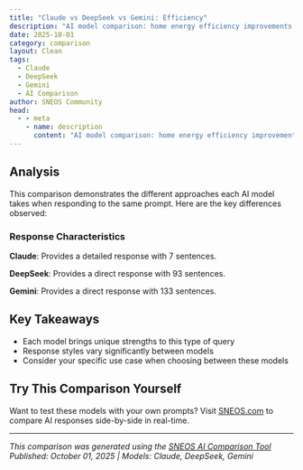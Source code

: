 ```yaml
---
title: "Claude vs DeepSeek vs Gemini: Efficiency"
description: "AI model comparison: home energy efficiency improvements..."
date: 2025-10-01
category: comparison
layout: Clean
tags:
  - Claude
  - DeepSeek
  - Gemini
  - AI Comparison
author: SNEOS Community
head:
  - - meta
    - name: description
      content: "AI model comparison: home energy efficiency improvements..."
---
```


<ChatComparison
  title="Claude vs DeepSeek vs Gemini: Efficiency"
  prompt="home energy efficiency improvements"
  :responses='{
    "Claude": "# Home Energy Efficiency Improvements\n\n## High-Impact Improvements\n\n### **Insulation \u0026 Air Sealing**\n- **Attic insulation**: Add or upgrade to R-38 to R-60\n- **Wall insulation**: Blown-in cellulose or spray foam\n- **Basement/crawl space**: Insulate foundation walls\n- **Air sealing**: Caulk gaps, weatherstrip doors/windows\n- **Duct sealing**: Seal leaky ductwork (can save 20-30% on heating/cooling)\n\n### **Windows \u0026 Doors**\n- **Double/triple-pane windows**: Look for ENERGY STAR certification\n- **Storm doors**: Cost-effective alternative to full replacement\n- **Window treatments**: Cellular shades, thermal curtains\n\n## HVAC System Upgrades\n\n### **Heating \u0026 Cooling**\n- **High-efficiency HVAC**: 90%\u002B AFUE furnaces, 16\u002B SEER AC units\n- **Heat pumps**: Especially efficient in moderate climates\n- **Smart thermostats**: Can reduce energy use by 10-15%\n- **Regular maintenance**: Clean filters, tune-ups\n\n### **Water Heating**\n- **Tankless water heaters**: Heat on demand\n- **Heat pump water heaters**: 2-3x more efficient than standard electric\n- **Water heater insulation**: Wrap tank and pipes\n- **Low-flow fixtures**: Reduce hot water demand\n\n## Appliances \u0026 Lighting\n\n### **Energy-Efficient Appliances**\n- **ENERGY STAR appliances**: 10-50% more efficient\n- **Induction cooktops**: More efficient than gas or electric\n- **Smart power strips**: Eliminate phantom loads\n\n### **Lighting**\n- **LED bulbs**: Use 75% less energy than incandescent\n- **Smart lighting**: Motion sensors, timers, dimmers\n- **Natural lighting**: Skylights, light tubes\n\n## Renewable Energy\n\n### **Solar Options**\n- **Solar panels**: Rooftop or ground-mount systems\n- **Solar water heating**: For domestic hot water\n- **Solar attic fans**: Reduce cooling loads\n\n### **Other Renewables**\n- **Geothermal systems**: Very efficient heating/cooling\n- **Small wind turbines**: Where permitted and viable\n\n## Cost-Effective Quick Wins\n\n### **Low-Cost Improvements**\n- Programmable thermostat ($50-200)\n- LED light bulbs ($5-15 each)\n- Weatherstripping ($20-100)\n- Caulking gaps ($10-50)\n- Insulating water heater ($20-50)\n\n### **Behavioral Changes**\n- Lower thermostat 7-10\u00B0F when away\n- Use ceiling fans (feel 4\u00B0F cooler)\n- Unplug electronics when not in use\n- Wash clothes in cold water\n- Air dry when possible\n\n## Financing \u0026 Incentives\n\n### **Federal Programs**\n- **Tax credits**: Up to 30% for solar, heat pumps, insulation\n- **Rebates**: Check Database of State Incentives (DSIRE)\n\n### **Utility Programs**\n- **Rebates**: Many utilities offer appliance rebates\n- **Energy audits**: Often free or low-cost\n- **Time-of-use rates**: Shift usage to off-peak hours\n\n### **State \u0026 Local**\n- **Property tax exemptions**: For renewable energy\n- **Low-interest loans**: For efficiency improvements\n- **PACE financing**: Property Assessed Clean Energy programs\n\n## Getting Started\n\n### **Priority Order**\n1. **Energy audit**: Identify biggest opportunities\n2. **Air sealing \u0026 insulation**: Foundation improvements\n3. **HVAC optimization**: Tune-up existing or upgrade\n4. **Water heating**: Often overlooked but significant\n5. **Appliances \u0026 lighting**: Replace as needed\n6. **Renewable energy**: Long-term investment\n\n### **Professional Help**\n- **Energy auditor**: Comprehensive assessment\n- **HVAC contractor**: System sizing and installation\n- **Insulation contractor**: Proper installation critical\n- **Solar installer**: Site assessment and system design\n\nWould you like me to elaborate on any specific improvement or help you prioritize based on your home type, climate, or budget?",
    "DeepSeek": "Of course! Home energy efficiency improvements are one of the smartest investments a homeowner can make. They lower your utility bills, increase your comfort, reduce your environmental footprint, and can even boost your home\u0027s value.\n\nHere is a comprehensive guide, broken down from simple, low-cost steps to larger investments.\n\n---\n\n### **The \u0022Low-Hanging Fruit\u0022 (Quick \u0026 Inexpensive)**\n\nThese are the first things you should do. The return on investment is almost immediate.\n\n1.  **Seal Air Leaks:**\n    *   **What to do:** Use caulk to seal cracks and gaps around window frames, door frames, and where pipes or wires enter your home (like around outdoor faucets). Use weatherstripping around operable windows and doors.\n    *   **Cost:** $20 - $100 for materials.\n    *   **Benefit:** Prevents cold/hot air from escaping, reducing your heating and cooling costs by up to 10-20%.\n\n2.  **Upgrade Your Lighting:**\n    *   **What to do:** Replace incandescent and CFL bulbs with LEDs. They use at least 75% less energy and last years longer.\n    *   **Cost:** $2 - $10 per bulb.\n    *   **Benefit:** Instant savings on your electricity bill.\n\n3.  **Use Smart Power Strips:**\n    *   **What to do:** Plug home electronics (TVs, game consoles, computer setups) into smart power strips. These cut power to \u0022vampire\u0022 devices that draw energy even when turned off.\n    *   **Cost:** $20 - $40 per strip.\n    *   **Benefit:** Can save 5-10% on your electric bill by eliminating \u0022phantom loads.\u0022\n\n4.  **Adjust Your Thermostat:**\n    *   **What to do:** Set your thermostat 7-10\u00B0F higher when cooling or lower when heating for 8 hours a day. A **programmable or smart thermostat** can do this automatically.\n    *   **Cost:** $0 for manual adjustment, $50 - $250 for a new thermostat.\n    *   **Benefit:** Can save up to 10% a year on heating and cooling.\n\n5.  **Maintain Your HVAC System:**\n    *   **What to do:** Replace your furnace filter every 1-3 months. A dirty filter makes your system work harder.\n    *   **Cost:** $10 - $50 for a pack of filters.\n    *   **Benefit:** Improves air quality and system efficiency, preventing costly repairs.\n\n---\n\n### **Mid-Range Investments (Good ROI, Moderate Cost)**\n\nThese projects require more upfront investment but offer significant savings and comfort improvements.\n\n1.  **Add Insulation:**\n    *   **Where:** The attic is the most important and easiest place to add insulation. Also consider walls, floors above crawl spaces, and basements.\n    *   **Cost:** A few hundred to a few thousand dollars, depending on the size of your home and insulation type (blown-in cellulose, fiberglass batts, spray foam).\n    *   **Benefit:** One of the most effective ways to reduce heating and cooling costs year-round.\n\n2.  **Upgrade to Energy-Efficient Appliances:**\n    *   **What to look for:** When old appliances (refrigerator, dishwasher, washing machine) need replacing, choose models with the **ENERGY STAR** label.\n    *   **Cost:** Varies widely, but often comparable to standard models.\n    *   **Benefit:** An ENERGY STAR refrigerator uses about 15% less energy than non-certified models. A certified dishwasher uses 12% less energy and 30% less water.\n\n3.  **Seal and Insulate Ducts:**\n    *   **What to do:** Have your ductwork inspected. Sealing leaks and insulating ducts that run through unconditioned spaces (like attics or crawlspaces) can dramatically improve your HVAC system\u0027s efficiency.\n    *   **Cost:** $500 - $2,000.\n    *   **Benefit:** Can improve heating and cooling system efficiency by 20% or more.\n\n4.  **Install Low-Flow Fixtures:**\n    *   **What to do:** Replace old showerheads and faucets with low-flow models. They maintain water pressure while using significantly less water (and less energy to heat that water).\n    *   **Cost:** $20 - $100 per fixture.\n    *   **Benefit:** Reduces water heating costs, which is often the 2nd largest energy expense in a home.\n\n---\n\n### **Major Upgrades (Long-Term Investments)**\n\nThese are big-ticket items with a longer payback period but offer the greatest performance improvements.\n\n1.  **Replace Windows and Doors:**\n    *   **When:** If your windows are old, drafty, single-pane, or have failed seals.\n    *   **What to look for:** ENERGY STAR certified, double or triple-pane windows with Low-E coatings and gas fills.\n    *   **Cost:** $500 - $1,500 per window.\n    *   **Benefit:** Major improvement in comfort, reduction of outside noise, and elimination of drafts.\n\n2.  **Upgrade Your HVAC System:**\n    *   **When:** If your furnace or air conditioner is more than 15 years old, frequently needs repairs, or is inefficient.\n    *   **What to look for:** A high-efficiency system (look for AFUE ratings of 95%\u002B for furnaces and SEER ratings of 16\u002B for ACs). Consider a **heat pump**, which is an extremely efficient all-in-one system for both heating and cooling.\n    *   **Cost:** $5,000 - $15,000\u002B.\n    *   **Benefit:** Can cut your heating and cooling costs by 20-40%.\n\n3.  **Install Solar Panels:**\n    *   **What to do:** Generate your own clean electricity.\n    *   **Cost:** $15,000 - $30,000\u002B before incentives.\n    *   **Benefit:** Can drastically reduce or even eliminate your electric bill. Take advantage of federal tax credits and other local incentives.\n\n4.  **Switch to a Heat Pump Water Heater:**\n    *   **What it is:** An ultra-efficient water heater that moves heat from the surrounding air into the water, rather than generating heat directly.\n    *   **Cost:** $1,500 - $3,000\u002B.\n    *   **Benefit:** Can be 2-3 times more energy-efficient than a conventional electric resistance water heater.\n\n---\n\n### **How to Get Started: A Step-by-Step Plan**\n\n1.  **Get a Home Energy Audit:** This is the most important first step for a systematic approach. A professional auditor (often called an \u0022energy assessor\u0022) will use tools like blower doors and thermal cameras to find exactly where your home is wasting energy. They provide a detailed report prioritizing the most cost-effective improvements.\n    *   **How to find one:** Check with your local utility company, as they often offer audits at a discount or for free.\n\n2.  **Check for Rebates and Incentives:** **This is crucial!** There are many programs that can drastically reduce your costs.\n    *   **Database of State Incentives for Renewables \u0026 Efficiency (DSIRE):** [https://www.dsireusa.org/](https://www.dsireusa.org/) is the most comprehensive source for federal, state, and local incentives.\n    *   **Federal Tax Credits:** The Inflation Reduction Act (IRA) offers significant tax credits for many efficiency upgrades (insulation, windows, HVAC, etc.) and rebates for low- and middle-income households.\n    *   **Utility Rebates:** Your gas and electric company may offer rebates for ENERGY STAR appliances, smart thermostats, and HVAC upgrades.\n\n3.  **Prioritize:** Start with the air sealing and insulation recommendations from your energy audit. These foundational improvements make your heating and cooling systems more effective and are often the best bang for your buck.\n\nBy taking a strategic approach, you can make your home more comfortable, sustainable, and affordable to live in for years to come.",
    "Gemini": "Okay, let\u0027s break down home energy efficiency improvements. I\u0027ll cover different areas of your home, the benefits, and some estimated costs where applicable.  Think of this as a roadmap to a more energy-efficient and comfortable home.\n\n**I. Why Improve Energy Efficiency?**\n\n*   **Lower Utility Bills:** This is the most obvious benefit. You\u0027ll spend less each month on heating, cooling, and electricity.\n*   **Increased Comfort:**  Proper insulation, sealed windows, and efficient HVAC systems create a more consistent and comfortable temperature throughout your home. No more drafty rooms or hot/cold spots.\n*   **Reduced Environmental Impact:** Less energy consumption means a smaller carbon footprint.  You\u0027re contributing to a more sustainable future.\n*   **Increased Home Value:** Energy-efficient homes are becoming increasingly desirable to buyers.  Improvements can boost your home\u0027s market value.\n*   **Quieter Home:** Insulation and window upgrades can significantly reduce outside noise.\n*   **Reduced Maintenance:** Modern, efficient appliances and systems often require less maintenance than older models.\n*   **Government Incentives:** Many governments offer rebates, tax credits, and other incentives for energy-efficient upgrades. Check your local, state/provincial, and federal programs.\n\n**II. Key Areas for Energy Efficiency Improvements**\n\nLet\u0027s go room by room, and system by system, with specific improvement ideas:\n\n**A. Insulation:** *This is one of the most impactful areas for energy savings.*\n\n*   **Attic Insulation:**\n    *   **Problem:** Heat rises, and a significant amount of heat can escape through an uninsulated or poorly insulated attic.\n    *   **Solution:** Add or upgrade attic insulation to the recommended R-value for your climate zone (check with your local building code or energy efficiency guidelines).\n    *   **Types:** Fiberglass batts, blown-in cellulose, spray foam.  Cellulose is a good option for existing attics because it can be blown in easily. Spray foam is excellent for sealing air leaks.\n    *   **Estimated Cost:** $1,000 - $5,000\u002B depending on attic size, existing insulation, and type of insulation.\n    *   **DIY Potential:** Yes, for fiberglass batts or blown-in cellulose (if you have the equipment and safety gear).  Spray foam is generally best left to professionals.\n*   **Wall Insulation:**\n    *   **Problem:**  Heat loss/gain through walls.\n    *   **Solution:** Insulate exterior walls.\n    *   **Types:** Blown-in cellulose (for existing walls), fiberglass batts, rigid foam boards (for new construction or renovations), spray foam.\n    *   **Estimated Cost:** $2,000 - $10,000\u002B depending on the size of your home, existing insulation, and type of insulation.  Requires professional installation in most cases.\n    *   **DIY Potential:** Limited, unless you\u0027re doing a full renovation.\n*   **Basement/Crawlspace Insulation:**\n    *   **Problem:** Cold floors, heat loss through foundation walls.\n    *   **Solution:** Insulate basement or crawlspace walls and/or ceiling.\n    *   **Types:** Rigid foam boards, spray foam, fiberglass batts.\n    *   **Estimated Cost:** $1,000 - $5,000\u002B depending on the size and accessibility of the space.\n    *   **DIY Potential:**  Rigid foam boards can be a DIY project.\n\n**B. Windows and Doors:**\n\n*   **Problem:** Drafts, heat loss/gain, condensation.\n*   **Solution:** Replace old, inefficient windows and doors with energy-efficient models.\n*   **Types of Windows:**\n    *   **Double-pane or Triple-pane:**  Multiple panes of glass with gas (argon or krypton) filling the space between the panes for better insulation.\n    *   **Low-E Coating:**  A thin, transparent coating on the glass that reflects infrared light, reducing heat transfer.\n    *   **ENERGY STAR Certified:**  Look for windows that meet ENERGY STAR requirements for your climate zone.\n*   **Types of Doors:**\n    *   **Solid Core:** Offers better insulation than hollow core doors.\n    *   **Weatherstripping:** Ensure tight seals around the door frame.\n*   **Estimated Cost:** Windows: $300 - $1,000\u002B per window (installed). Doors: $500 - $3,000\u002B per door (installed).\n*   **DIY Potential:** Window and door replacement can be a DIY project if you\u0027re experienced, but professional installation is generally recommended for proper sealing and performance.\n*   **Caulking and Weatherstripping:**\n     *   **Problem:** Gaps around window and door frames.\n     *   **Solution:** Seal gaps with caulk and install weatherstripping to prevent drafts.\n     *   **Estimated Cost:** $20 - $100\u002B for materials.\n     *   **DIY Potential:** Very DIY-friendly.  A simple and cost-effective way to improve energy efficiency.\n\n**C. Heating and Cooling (HVAC):**\n\n*   **Problem:** Inefficient furnace, air conditioner, or heat pump.\n*   **Solution:** Replace old, inefficient systems with ENERGY STAR certified models.\n*   **Furnace:**\n    *   **AFUE (Annual Fuel Utilization Efficiency):**  A measure of furnace efficiency.  Look for models with high AFUE ratings (90% or higher).\n*   **Air Conditioner:**\n    *   **SEER (Seasonal Energy Efficiency Ratio):** A measure of air conditioner efficiency. Look for models with high SEER ratings (15 or higher).\n*   **Heat Pump:**\n    *   **HSPF (Heating Season Performance Factor):** A measure of heating efficiency.\n    *   **SEER (Seasonal Energy Efficiency Ratio):** A measure of cooling efficiency.\n*   **Estimated Cost:** Furnace: $3,000 - $10,000\u002B. Air Conditioner: $3,000 - $8,000\u002B. Heat Pump: $4,000 - $12,000\u002B.\n*   **DIY Potential:** Not recommended. Requires professional installation for proper sizing, safety, and warranty.\n*   **Duct Sealing:**\n     *   **Problem:** Leaky ducts can waste a significant amount of energy.\n     *   **Solution:** Seal ductwork with mastic sealant or metal tape.\n     *   **Estimated Cost:** $500 - $2,000\u002B depending on the size and complexity of the duct system.\n     *   **DIY Potential:** Some duct sealing can be done as a DIY project, but professional duct sealing often involves more advanced techniques and equipment.\n*   **Programmable Thermostat:**\n     *   **Problem:** Heating and cooling your home when you\u0027re not there.\n     *   **Solution:** Install a programmable thermostat to automatically adjust the temperature based on your schedule.\n     *   **Estimated Cost:** $50 - $300.\n     *   **DIY Potential:** Easy DIY installation.\n*   **Smart Thermostats:**  Learn your habits and adjust automatically. Can be controlled remotely.\n\n**D. Water Heating:**\n\n*   **Problem:** Inefficient water heater.\n*   **Solution:** Replace old water heater with an energy-efficient model.\n*   **Types:**\n    *   **Tankless Water Heater:** Heats water on demand, eliminating standby heat loss.\n    *   **Heat Pump Water Heater:** Uses electricity to move heat from the surrounding air to heat the water.  Very efficient.\n    *   **Solar Water Heater:** Uses solar energy to heat water.\n*   **Estimated Cost:** Tankless: $1,000 - $3,000\u002B. Heat Pump: $1,200 - $2,500\u002B. Solar: $3,000 - $8,000\u002B.\n*   **DIY Potential:** Not recommended. Requires professional installation for plumbing and electrical connections.\n*   **Insulate Your Water Heater Tank:**  Even with a newer model, insulating the tank further can reduce heat loss.\n*   **Low-Flow Showerheads and Faucets:** Reduce water consumption without sacrificing water pressure.\n\n**E. Lighting:**\n\n*   **Problem:** Inefficient incandescent light bulbs.\n*   **Solution:** Replace incandescent bulbs with LEDs (Light Emitting Diodes).\n*   **Benefits of LEDs:**\n    *   Use up to 75% less energy than incandescent bulbs.\n    *   Last much longer (10-25 times longer).\n    *   Produce less heat.\n*   **Estimated Cost:**  LED bulbs are slightly more expensive than incandescent bulbs initially, but they save money in the long run due to their energy efficiency and long lifespan.\n*   **DIY Potential:** Very DIY-friendly.\n*  **Use timers or motion sensors** for outdoor lighting.\n\n**F. Appliances:**\n\n*   **Problem:** Old, inefficient appliances.\n*   **Solution:** Replace old appliances with ENERGY STAR certified models.\n*   **Appliances to Consider:** Refrigerator, dishwasher, washing machine, dryer.\n*   **Estimated Cost:** Varies widely depending on the appliance.\n*   **DIY Potential:**  Appliance replacement is generally a DIY project, but you may need help with plumbing or electrical connections.\n* **Unplug electronics when not in use:** Many devices consume power even when turned off (\u0022phantom load\u0022).\n\n**G. Other Energy-Saving Tips:**\n\n*   **Seal Air Leaks:**  In addition to windows and doors, look for air leaks around pipes, wiring, and other penetrations in walls and ceilings.  Use caulk or expanding foam to seal these leaks.\n*   **Plant Trees:** Shade your home from the sun to reduce cooling costs.\n*   **Use Ceiling Fans:**  Ceiling fans can help circulate air and make you feel cooler in the summer and warmer in the winter.  Make sure the fan is rotating in the correct direction for the season.\n*   **Close Curtains and Blinds:** During the day, close curtains and blinds to block sunlight and reduce heat gain.\n*   **Regular Maintenance:**  Schedule regular maintenance for your HVAC system to ensure it\u0027s running efficiently. Change air filters regularly.\n*   **Home Energy Audit:** A professional energy audit can identify areas where your home is losing energy and recommend specific improvements.\n\n**III. Prioritizing Improvements:**\n\n*   **Start with the Low-Hanging Fruit:**  Simple and inexpensive improvements like replacing light bulbs, sealing air leaks, and installing a programmable thermostat can have a significant impact.\n*   **Focus on Areas with the Biggest Impact:**  Insulation and HVAC upgrades typically offer the largest energy savings.\n*   **Consider Your Budget:**  Make a list of improvements and prioritize them based on your budget and energy savings potential.\n*   **Check for Rebates and Incentives:**  Take advantage of any government rebates or tax credits that are available.\n*   **Get Multiple Quotes:**  If you\u0027re hiring a contractor, get quotes from several different companies before making a decision.\n\n**IV. Important Considerations:**\n\n*   **Climate Zone:**  The best energy-efficient improvements for your home will depend on your climate zone.  Homes in colder climates will benefit more from insulation upgrades, while homes in hotter climates will benefit more from window and shading improvements.\n*   **Building Codes:**  Make sure any improvements you make comply with local building codes.\n*   **Professional Advice:**  Consult with a qualified contractor or energy auditor for personalized recommendations.\n\nThis information provides a comprehensive overview of home energy efficiency improvements.  Remember to do your research, prioritize your needs, and take advantage of any available incentives. Good luck!\n"
  }'
  published-date="17:21"
/>

## Analysis

This comparison demonstrates the different approaches each AI model takes when responding to the same prompt. Here are the key differences observed:

### Response Characteristics

**Claude**: Provides a detailed response with 7 sentences. 

**DeepSeek**: Provides a direct response with 93 sentences. 

**Gemini**: Provides a direct response with 133 sentences. 

## Key Takeaways

- Each model brings unique strengths to this type of query
- Response styles vary significantly between models
- Consider your specific use case when choosing between these models

## Try This Comparison Yourself

Want to test these models with your own prompts? Visit [SNEOS.com](https://sneos.com) to compare AI responses side-by-side in real-time.

---

*This comparison was generated using the [SNEOS AI Comparison Tool](https://sneos.com)*
*Published: October 01, 2025 | Models: Claude, DeepSeek, Gemini*
